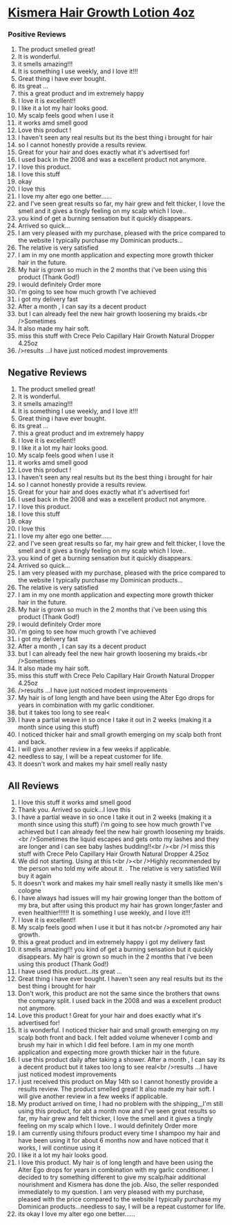 # [Kismera Hair Growth Lotion 4oz](https://products.checkmycream.com/products/Kismera-Hair-Growth-Lotion-4oz.html)

### Positive Reviews

<ol>
      <li>The product smelled great!  </li>
      <li>It is wonderful.  </li>
      <li>it smells amazing!!!</li>
      <li>It is something I use weekly, and I love it!!!</li>
      <li>Great thing i have ever bought.</li>
      <li>its great ...</li>
      <li>this a great product and im extremely happy</li>
      <li>I love it is excellent!!</li>
      <li>I like it a lot my hair looks good.</li>
      <li>My scalp feels good when I use it</li>
      <li>it works amd smell good</li>
      <li>Love this product !</li>
      <li>I haven&#x27;t seen any real results but its the best thing i brought for hair</li>
      <li>so I cannot honestly provide a results review.  </li>
      <li>Great for your hair and does exactly what it&#x27;s advertised for!</li>
      <li>I used back in the 2008 and was a excellent product not anymore.</li>
      <li>I love this product.  </li>
      <li>I love this stuff</li>
      <li>okay</li>
      <li>I love this</li>
      <li>I love my alter ego one better......</li>
      <li>and I&#x27;ve seen great results so far, my hair grew and felt thicker, I love the smell and it gives a tingly feeling on my scalp which I love..</li>
      <li>you kind of get a burning sensation but it quickly disappears.  </li>
      <li>Arrived so quick...</li>
      <li>I am very pleased with my purchase, pleased with the price compared to the website I typically purchase my Dominican products...</li>
      <li>The  relative is very satisfied  </li>
      <li>I am in my one month application and expecting more growth thicker hair in the future.</li>
      <li>My hair is grown so much in the 2 months that i&#x27;ve been using this product (Thank God!)</li>
      <li>I would definitely Order more</li>
      <li>i&#x27;m going to see how much growth I&#x27;ve achieved</li>
      <li>i got my delivery fast</li>
      <li>After a month , I can say its a decent product</li>
      <li>but I can already feel the new hair growth loosening my braids.&lt;br /&gt;Sometimes</li>
      <li>It also made my hair soft.  </li>
      <li>miss this stuff with Crece Pelo Capillary Hair Growth Natural Dropper 4.25oz</li>
      <li>/&gt;results ...I have just noticed modest improvements</li>
</ol>


<h2>Negative Reviews</h2>
<ol>
<li> The product smelled great!  </li>
<li> It is wonderful.  </li>
<li> it smells amazing!!!</li>
<li> It is something I use weekly, and I love it!!!</li>
<li> Great thing i have ever bought.</li>
<li> its great ...</li>
<li> this a great product and im extremely happy</li>
<li> I love it is excellent!!</li>
<li> I like it a lot my hair looks good.</li>
<li> My scalp feels good when I use it</li>
<li> it works amd smell good</li>
<li> Love this product !</li>
<li> I haven&#x27;t seen any real results but its the best thing i brought for hair</li>
<li> so I cannot honestly provide a results review.  </li>
<li> Great for your hair and does exactly what it&#x27;s advertised for!</li>
<li> I used back in the 2008 and was a excellent product not anymore.</li>
<li> I love this product.  </li>
<li> I love this stuff</li>
<li> okay</li>
<li> I love this</li>
<li> I love my alter ego one better......</li>
<li> and I&#x27;ve seen great results so far, my hair grew and felt thicker, I love the smell and it gives a tingly feeling on my scalp which I love..</li>
<li> you kind of get a burning sensation but it quickly disappears.  </li>
<li> Arrived so quick...</li>
<li> I am very pleased with my purchase, pleased with the price compared to the website I typically purchase my Dominican products...</li>
<li> The  relative is very satisfied  </li>
<li> I am in my one month application and expecting more growth thicker hair in the future.</li>
<li> My hair is grown so much in the 2 months that i&#x27;ve been using this product (Thank God!)</li>
<li> I would definitely Order more</li>
<li> i&#x27;m going to see how much growth I&#x27;ve achieved</li>
<li> i got my delivery fast</li>
<li> After a month , I can say its a decent product</li>
<li> but I can already feel the new hair growth loosening my braids.&lt;br /&gt;Sometimes</li>
<li> It also made my hair soft.  </li>
<li> miss this stuff with Crece Pelo Capillary Hair Growth Natural Dropper 4.25oz</li>
<li> /&gt;results ...I have just noticed modest improvements</li>
<li> My hair is of long length and have been using the Alter Ego drops for years in combination with my garlic conditioner.  </li>
<li> but it takes too long to see real&lt;</li>
<li> I have a partial weave in so once I take it out in 2 weeks (making it a month since using this stuff)</li>
<li> I noticed thicker hair and small growth emerging on my scalp both front and back.  </li>
<li> I will give another review in a few weeks if applicable.</li>
<li> needless to say, I will be a repeat customer for life.</li>
<li> It doesn&#x27;t work and makes my hair smell really nasty</li>
</ol>

<h2>All Reviews</h2>

<ol>
    <li> I love this stuff it works amd smell good</li>
    <li> Thank you. Arrived so quick...I love this</li>
    <li> I have a partial weave in so once I take it out in 2 weeks (making it a month since using this stuff) i&#x27;m going to see how much growth I&#x27;ve achieved but I can already feel the new hair growth loosening my braids.&lt;br /&gt;Sometimes the liquid escapes and gets onto my lashes and they are longer and i can see baby lashes budding!!&lt;br /&gt;&lt;br /&gt;I miss this stuff with Crece Pelo Capillary Hair Growth Natural Dropper 4.25oz</li>
    <li> We did not starting. Using at this t&lt;br /&gt;&lt;br /&gt;Highly recommended by the person who told my wife  about  it. .  The  relative is very satisfied  Will buy it again</li>
    <li> It doesn&#x27;t work and makes my hair smell really nasty it smells like men&#x27;s cologne</li>
    <li> I have always had issues will my hair growing longer than the bottom of my bra, but after using this product my hair has grown longer,faster and even healthier!!!!!! It is something I use weekly, and I love it!!!</li>
    <li> I love it is excellent!!</li>
    <li> My scalp feels good when I use it but it has not&lt;br /&gt;promoted any hair growth.</li>
    <li> this a great product and im extremely happy i got my delivery fast</li>
    <li> it smells amazing!!! you kind of get a burning sensation but it quickly disappears.  My hair is grown so much in the 2 months that i&#x27;ve been using this product (Thank God!)</li>
    <li> I have used this product...its great ...</li>
    <li> Great thing i have ever bought. I haven&#x27;t seen any real results but its the best thing i brought for hair</li>
    <li> Don&#x27;t work, this product are not the same since the brothers that owns the company split. I used back in the 2008 and was a excellent product not anymore.</li>
    <li> Love this product ! Great for your hair and does exactly what it&#x27;s advertised for!</li>
    <li> It is wonderful.  I noticed thicker hair and small growth emerging on my scalp both front and back.  I felt added volume whenever I comb and brush my hair in which I did feel before.  I am in my one month application and expecting more growth thicker hair in the future.</li>
    <li> I use this product daily after taking a  shower. After a month , I can say its a decent product but it takes too long to see real&lt;br /&gt;results ...I have just noticed modest improvements</li>
    <li> I just received this product on May 14th so I cannot honestly provide a results review.  The product smelled great!  It also made my hair soft.  I will give another review in a few weeks if applicable.</li>
    <li> My product arrived on time, I had no problem with the shipping,,,I&#x27;m still using this product, for abt a month now and I&#x27;ve seen great results so far, my hair grew and felt thicker, I love the smell and it gives a tingly feeling on my scalp which I love.. I would definitely Order more</li>
    <li> I am currently using thifours product every time  I shampoo my hair and have been using it for about 6 months now and have noticed that it works, I will continue using it</li>
    <li> I like it a lot my hair looks good.</li>
    <li> I love this product.  My hair is of long length and have been using the Alter Ego drops for years in combination with my garlic conditioner.  I decided to try something different to give my scalp/hair additional nourishment and Kismera has done the job.  Also, the seller responded immediately to my question.  I am very pleased with my purchase, pleased with the price compared to the website I typically purchase my Dominican products...needless to say, I will be a repeat customer for life.</li>
    <li> its okay I love my alter ego one better......</li>
</ol>




